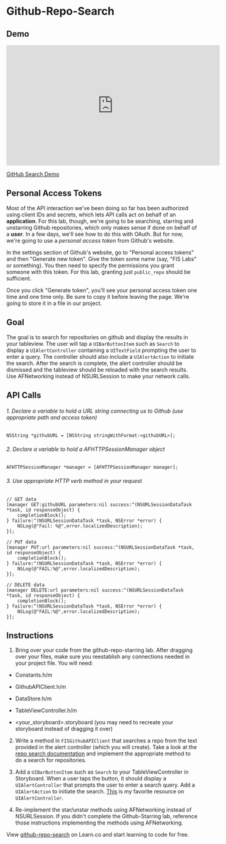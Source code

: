 # Github-Repo-Search

## Demo

<iframe width="560" height="315" src="https://www.youtube.com/embed/08vCCBNpQi0?rel=0&modestbranding=1" frameborder="0" allowfullscreen></iframe><p><a href="https://www.youtube.com/watch?v=08vCCBNpQi0">GitHub Search Demo</a></p>

## Personal Access Tokens

Most of the API interaction we've been doing so far has been authorized using client IDs and secrets, which lets API calls act on behalf of an **application**. For this lab, though, we're going to be searching, starring and unstarring Github repositories, which only makes sense if done on behalf of a **user**. In a few days, we'll see how to do this with OAuth. But for now, we're going to use a ​*personal access token*​ from Github's website.

In the settings section of Github's website, go to "Personal access tokens" and then "Generate new token". Give the token some name (say, "FIS Labs" or something). You then need to specify the permissions you grant someone with this token. For this lab, granting just `public_repo` should be sufficient.

Once you click "Generate token", you'll see your personal access token one time and one time only. Be sure to copy it before leaving the page. We're going to store it in a file in our project.

## Goal

The goal is to search for repositories on github and display the results in your tableview. The user will tap a `UIBarButtonItem` such as `Search` to display a `UIAlertController` containing a `UITextField` prompting the user to enter a query. The controller should also include a `UIAlertAction` to initiate the search. After the search is complete, the alert controller should be dismissed and the tableview should be reloaded with the search results. Use AFNetworking instead of NSURLSession to make your network calls.

## API Calls


###### 1. Declare a variable to hold a URL string connecting us to Github (use appropriate path and access token)
```
NSString *githubURL = [NSString stringWithFormat:<githubURL>];
```
###### 2. Declare a variable to hold a AFHTTPSessionManager object
```
AFHTTPSessionManager *manager = [AFHTTPSessionManager manager];
```
###### 3. Use appropriate HTTP verb method in your request
```
// GET data
[manager GET:githubURL parameters:nil success:^(NSURLSessionDataTask *task, id responseObject) {
    completionBlock();
} failure:^(NSURLSessionDataTask *task, NSError *error) {
    NSLog(@"Fail: %@",error.localizedDescription);
}];

// PUT data
[manager PUT:url parameters:nil success:^(NSURLSessionDataTask *task, id responseObject) {
    completionBlock();
} failure:^(NSURLSessionDataTask *task, NSError *error) {
    NSLog(@"FAIL:%@",error.localizedDescription);
}];

// DELETE data
[manager DELETE:url parameters:nil success:^(NSURLSessionDataTask *task, id responseObject) {
    completionBlock();
} failure:^(NSURLSessionDataTask *task, NSError *error) {
    NSLog(@"FAIL:%@",error.localizedDescription);
}];
```

## Instructions

1. Bring over your code from the github-repo-starring lab. After dragging over your files, make sure you reestablish any connections needed in your project file. You will need:

  * Constants.h/m

  * GithubAPIClient.h/m

  * DataStore.h/m

  * TableViewController.h/m

  * &lt;your_storyboard&gt;.storyboard (you may need to recreate your storyboard instead of dragging it over)

2. Write a method in `FISGithubAPIClient` that searches a repo from the text provided in the alert controller (which you will create). Take a look at the [repo search documentation](https://developer.github.com/v3/search/#search-repositories) and implement the appropriate method to do a search for repositories.

3. Add a `UIBarButtonItem` such as `Search` to your TableViewController in Storyboard. When a user taps the button, it should display a `UIAlertController` that prompts the user to enter a search query. Add a `UIAlertAction` to initiate the search. [This](http://useyourloaf.com/blog/2014/09/05/uialertcontroller-changes-in-ios-8.html) is my favorite resource on `UIAlertController`.

4. Re-implement the star/unstar methods using AFNetworking instead of NSURLSession. If you didn't complete the Github-Starring lab, reference those instructions implementing the methods using AFNetworking.

<p data-visibility='hidden'>View <a href='https://learn.co/lessons/github-repo-search' title='github-repo-search'>github-repo-search</a> on Learn.co and start learning to code for free.</p>


